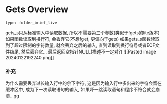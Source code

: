 # Gets Overview
 
```ccard
type: folder_brief_live
```
 
gets_s只从标准输入中读取数据, 所以不需要第三个参数(类似于fgets的lite版本)
如果函数读取到换行符, 会丢弃它(不想fget, 更偏向于gets)
如果gets_s函数读取到了超过限制的字符数量, 就会丢弃之后的输入, 直到读取到换行符号或者EOF文件结尾, 然后丢弃它... 最后返回空指针NULL(描述不一定对?)
![[Pasted image 20240122192240.png]]
### 补充
为什么需要丢弃过长输入行中的余下字符, 这是因为输入行中多出来的字符会留在缓冲区中, 成为下一次读取语句的输入, 如果吓一跳读取语句和程序不符合就会崩溃...gg